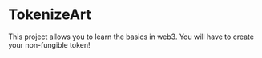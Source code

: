 # TokenizeArt
This project allows you to learn the basics in web3. You will have to create your non-fungible token!

